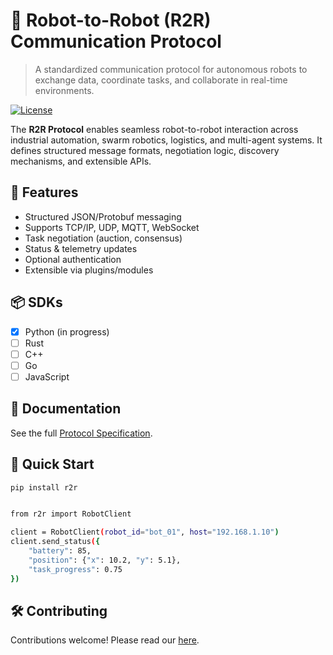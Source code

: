 # 🤖 Robot-to-Robot (R2R) Communication Protocol

> A standardized communication protocol for autonomous robots to exchange data, coordinate tasks, and collaborate in real-time environments.

[![License](https://img.shields.io/badge/license-MIT-blue.svg )](https://opensource.org/licenses/MIT )

The **R2R Protocol** enables seamless robot-to-robot interaction across industrial automation, swarm robotics, logistics, and multi-agent systems. It defines structured message formats, negotiation logic, discovery mechanisms, and extensible APIs.

## 🧩 Features

- Structured JSON/Protobuf messaging
- Supports TCP/IP, UDP, MQTT, WebSocket
- Task negotiation (auction, consensus)
- Status & telemetry updates
- Optional authentication
- Extensible via plugins/modules

## 📦 SDKs

- [x] Python (in progress)
- [ ] Rust
- [ ] C++
- [ ] Go
- [ ] JavaScript

## 📘 Documentation

See the full [Protocol Specification](docs/spec.md).

## 🚀 Quick Start

```bash
pip install r2r


from r2r import RobotClient

client = RobotClient(robot_id="bot_01", host="192.168.1.10")
client.send_status({
    "battery": 85,
    "position": {"x": 10.2, "y": 5.1},
    "task_progress": 0.75
})
```

## 🛠️ Contributing 

Contributions welcome! Please read our [here](CONTRIBUTING_GUIDE.md).

